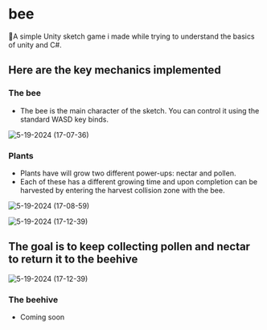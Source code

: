 # bee
🐝A simple Unity sketch game i made while trying to understand the basics of unity and C#.

## Here are the key mechanics implemented 
### The bee
* The bee is the main character of the sketch. You can control it using the standard WASD key binds.

![5-19-2024 (17-07-36)](https://github.com/keenan0/bee/assets/64156179/67bf16c7-a264-434d-a382-6ee43afe9cbf)

### Plants 
* Plants have will grow two different power-ups: nectar and pollen.
* Each of these has a different growing time and upon completion can be harvested by entering the harvest collision zone with the bee.

![5-19-2024 (17-08-59)](https://github.com/keenan0/bee/assets/64156179/995fa51c-3c71-4c62-8182-2cfefc2d4850)

![5-19-2024 (17-12-39)](https://github.com/keenan0/bee/assets/64156179/fba8b26a-a354-4ee1-a590-7afdcf83186a)

## The goal is to keep collecting pollen and nectar to return it to the beehive
![5-19-2024 (17-12-39)](https://github.com/keenan0/bee/assets/64156179/7e08d0ff-845d-4730-a352-7dfc3dd5d417)


### The beehive
* Coming soon 
